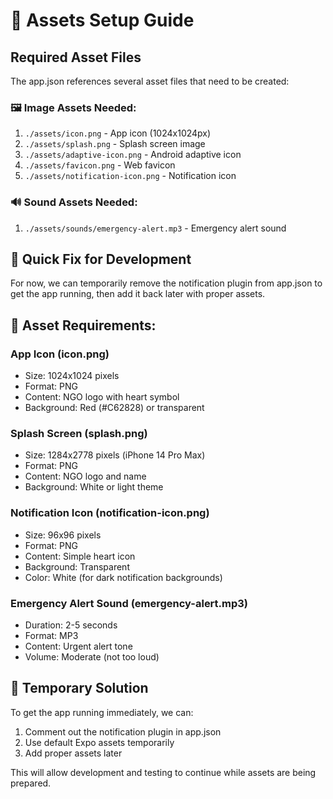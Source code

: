 # 📁 Assets Setup Guide

## Required Asset Files

The app.json references several asset files that need to be created:

### 🖼️ **Image Assets Needed:**
1. `./assets/icon.png` - App icon (1024x1024px)
2. `./assets/splash.png` - Splash screen image
3. `./assets/adaptive-icon.png` - Android adaptive icon
4. `./assets/favicon.png` - Web favicon
5. `./assets/notification-icon.png` - Notification icon

### 🔊 **Sound Assets Needed:**
1. `./assets/sounds/emergency-alert.mp3` - Emergency alert sound

## 🚀 **Quick Fix for Development**

For now, we can temporarily remove the notification plugin from app.json to get the app running, then add it back later with proper assets.

## 📝 **Asset Requirements:**

### **App Icon (icon.png)**
- Size: 1024x1024 pixels
- Format: PNG
- Content: NGO logo with heart symbol
- Background: Red (#C62828) or transparent

### **Splash Screen (splash.png)**
- Size: 1284x2778 pixels (iPhone 14 Pro Max)
- Format: PNG
- Content: NGO logo and name
- Background: White or light theme

### **Notification Icon (notification-icon.png)**
- Size: 96x96 pixels
- Format: PNG
- Content: Simple heart icon
- Background: Transparent
- Color: White (for dark notification backgrounds)

### **Emergency Alert Sound (emergency-alert.mp3)**
- Duration: 2-5 seconds
- Format: MP3
- Content: Urgent alert tone
- Volume: Moderate (not too loud)

## 🔧 **Temporary Solution**

To get the app running immediately, we can:
1. Comment out the notification plugin in app.json
2. Use default Expo assets temporarily
3. Add proper assets later

This will allow development and testing to continue while assets are being prepared.
